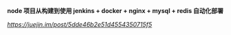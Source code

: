 **node 项目从构建到使用 jenkins + docker + nginx + mysql + redis 自动化部署**

*https://juejin.im/post/5dde46b2e51d4554350715f5*

